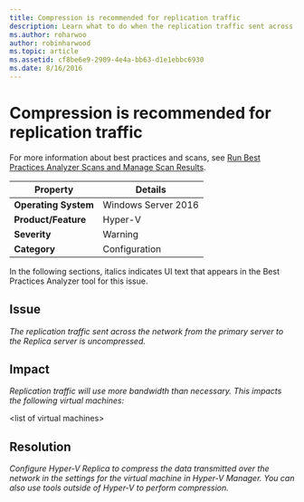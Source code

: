 ```yaml
---
title: Compression is recommended for replication traffic
description: Learn what to do when the replication traffic sent across the network from the primary server to the Replica server is uncompressed.
ms.author: roharwoo
author: robinharwood
ms.topic: article
ms.assetid: cf8be6e9-2909-4e4a-bb63-d1e1ebbc6930
ms.date: 8/16/2016
---
```

# Compression is recommended for replication traffic

>

For more information about best practices and scans, see [Run Best Practices Analyzer Scans and Manage Scan Results](/previous-versions/windows/it-pro/windows-server-2012-R2-and-2012/hh831400(v=ws.11)).

|Property|Details|
|-|-|
|**Operating System**|Windows Server 2016|
|**Product/Feature**|Hyper-V|
|**Severity**|Warning|
|**Category**|Configuration|

In the following sections, italics indicates UI text that appears in the Best Practices Analyzer tool for this issue.

## Issue
*The replication traffic sent across the network from the primary server to the Replica server is uncompressed.*

## Impact
*Replication traffic will use more bandwidth than necessary. This impacts the following virtual machines:*

\<list of virtual machines>

## Resolution
*Configure Hyper-V Replica to compress the data transmitted over the network in the settings for the virtual machine in Hyper-V Manager. You can also use tools outside of Hyper-V to perform compression.*
